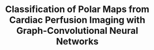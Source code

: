 ﻿---
title: "Classification of Polar Maps from Cardiac Perfusion Imaging with Graph-Convolutional Neural Networks"
collection: publications
permalink: /publication/2019-spier2019classification
year: 2019
venue: 'Scientific reports'
authors: 'Spier, Nathalia and Nekolla, Stephan and Rupprecht, Christian and Mustafa, Mona and Navab, Nassir and Baust, Maximilian'
paperurl: 'https://www.nature.com/articles/s41598-019-43951-8'
bibtex: "@article{spier2019classification,\n    author = \"Spier, Nathalia and Nekolla, Stephan and Rupprecht, Christian and Mustafa, Mona and Navab, Nassir and Baust, Maximilian\",\n    title = \"Classification of Polar Maps from Cardiac Perfusion Imaging with Graph-Convolutional Neural Networks\",\n    journal = \"Scientific reports\",\n    volume = \"9\",\n    number = \"1\",\n    pages = \"7569\",\n    year = \"2019\",\n    publisher = \"Nature Publishing Group\"\n}\n"
---